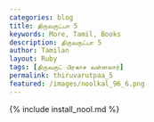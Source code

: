 ```yaml
---  
categories: blog  
title: திருவருட்பா 5
keywords: More, Tamil, Books  
description: திருவருட்பா 5
author: Tamilan  
layout: Ruby  
tags: [திருவருட் பிரகாச வள்ளலார்]
permalink: thiruvarutpaa_5  
featured: /images/noolkal_96_6.png  
---  
```

{% include install_nool.md %} 


